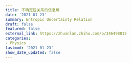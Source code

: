 ```yaml
---
title: 不确定性关系的信息熵
date: '2021-01-23'
summary: Entropic Uncertainty Relation
draft: false
featured: false
external_link: https://zhuanlan.zhihu.com/p/346498815
categories:
- Physics
lastmod: '2021-01-23'
show_date_updated: false
---
```




